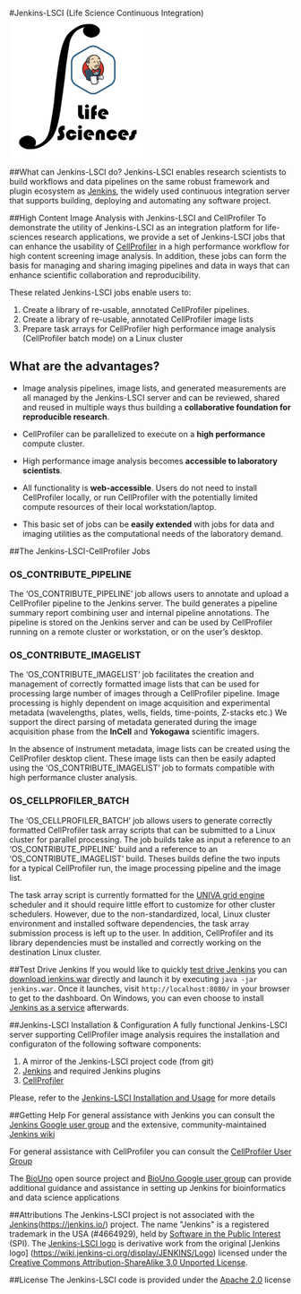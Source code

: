 #Jenkins-LSCI (Life Science Continuous Integration)
<img src="./userContent/images/Jenkins_LifeSci.png"/>

##What can Jenkins-LSCI do?
Jenkins-LSCI enables research scientists to build workflows and data pipelines on the same robust framework and plugin ecosystem as [Jenkins](https://jenkins.io/), the widely used continuous integration server that supports building, deploying and automating any software project. 

##High Content Image Analysis with Jenkins-LSCI and CellProfiler
To demonstrate the utility of Jenkins-LSCI as an integration platform for life-sciences research applications, we provide a set of Jenkins-LSCI jobs that can enhance the usability of [CellProfiler](http://cellprofiler.org) in a  high performance workflow for high content screening image analysis. In addition, these jobs can form the basis for managing and sharing imaging pipelines and data in ways that can enhance scientific collaboration and reproducibility.

These related Jenkins-LSCI jobs enable users to:

1. Create a library of re-usable, annotated CellProfiler pipelines. 
2. Create a library of re-usable, annotated  CellProfiler image lists
3. Prepare task arrays for CellProfiler high performance image analysis (CellProfiler batch mode) on a Linux cluster

## What are the advantages?
-   Image analysis pipelines, image lists, and generated measurements are all managed by the Jenkins-LSCI server and can be reviewed, shared and reused in multiple ways thus building a **collaborative foundation for reproducible research**.

-   CellProfiler can be parallelized to execute on a **high performance** compute cluster.
-   High performance image analysis becomes **accessible to laboratory scientists**.

-   All functionality is **web-accessible**. Users do not need to install CellProfiler locally, or run CellProfiler with the potentially limited compute resources of their local workstation/laptop. 
-  This basic set of jobs can be **easily extended**  with jobs for data and imaging utilities as the computational needs of the laboratory demand.

##The Jenkins-LSCI-CellProfiler Jobs

### OS\_CONTRIBUTE\_PIPELINE

The ‘OS\_CONTRIBUTE\_PIPELINE’ job allows users to annotate and upload a CellProfiler pipeline to the Jenkins server. The build generates a pipeline summary report combining user and internal pipeline annotations. The pipeline is stored on the Jenkins server and can be used by CellProfiler running on a remote cluster or workstation, or on the user’s desktop.

### OS\_CONTRIBUTE\_IMAGELIST

The ‘OS\_CONTRIBUTE\_IMAGELIST’ job facilitates the creation and management of correctly formatted image lists that can be used for processing large number of images through a CellProfiler pipeline. Image processing is highly dependent on image acquisition and experimental metadata (wavelengths, plates, wells, fields, time-points, Z-stacks etc.) We support the direct parsing of metadata generated during the image acquisition phase from the **InCell** and **Yokogawa** scientific imagers.


In the absence of instrument metadata, image lists can be created using the CellProfiler desktop client. These image lists can then be easily adapted using the ‘OS\_CONTRIBUTE\_IMAGELIST’ job to formats compatible with high performance cluster analysis.

### OS\_CELLPROFILER\_BATCH

The ‘OS\_CELLPROFILER\_BATCH’ job allows users to generate correctly formatted CellProfiler task array scripts that can be submitted to a Linux cluster for parallel processing. The job builds take as input a reference to an ‘OS\_CONTRIBUTE\_PIPELINE’ build and a reference to an ‘OS\_CONTRIBUTE\_IMAGELIST’ build. Theses builds define the two inputs for a typical CellProfiler run, the image processing pipeline and the image list.

The task array script is currently formatted for the [UNIVA grid engine](http://www.univa.com/products/) scheduler and it should require little effort to customize for other cluster schedulers. However, due to the non-standardized, local, Linux cluster environment and installed software dependencies, the task array submission process is left up to the user. In addition, CellProfiler and its library dependencies must be installed and correctly working on the destination Linux cluster.

##Test Drive Jenkins
If you would like to quickly [test drive Jenkins](https://wiki.jenkins-ci.org/display/JENKINS/Meet+Jenkins) you can [download jenkins.war](http://mirrors.jenkins-ci.org/war/latest/jenkins.war) directly and launch it by executing ```java -jar jenkins.war```.  Once it launches, visit ```http://localhost:8080/``` in your browser to get to the dashboard. On Windows, you can even choose to install [Jenkins as a service](https://wiki.jenkins-ci.org/display/JENKINS/Installing+Jenkins+as+a+Windows+service) afterwards.

##Jenkins-LSCI Installation & Configuration
A fully functional Jenkins-LSCI server supporting CellProfiler image analysis requires the installation and configuraton of the following software components:

 1. A mirror of the Jenkins-LSCI project code (from git)
 2. [Jenkins](https://jenkins.io/) and required Jenkins plugins
 3. [CellProfiler](http://cellprofiler.org)


Please, refer to the [Jenkins-LSCI Installation and Usage](./userContent/docs/installation_and_use.md) for more details

##Getting Help
For general assistance with Jenkins you can consult the [Jenkins Google user group](https://groups.google.com/forum/#!forum/jenkinsci-users) and the extensive, community-maintained [Jenkins wiki](https://wiki.jenkins-ci.org/display/JENKINS/Use+Jenkins)

For general assistance with CellProfiler you can consult the [CellProfiler User Group](http://forum.cellprofiler.org/)

The [BioUno](http://biouno.org) open source project and [BioUno Google user group](https://groups.google.com/forum/#!forum/biouno-users) can provide additional guidance and assistance in setting up Jenkins for bioinformatics and data science applications

##Attributions
The Jenkins-LSCI project is not associated with the [Jenkins](https://jenkins.io/)(https://jenkins.io/) project.
The name "Jenkins" is a registered trademark in the USA (#4664929), held by  [Software in the Public Interest](http://www.spi-inc.org/) (SPI). The [Jenkins-LSCI logo](./userContent/images/Jenkins_LifeSci.png) is derivative work from the original [Jenkins logo] (https://wiki.jenkins-ci.org/display/JENKINS/Logo) licensed under the [Creative Commons Attribution-ShareAlike 3.0 Unported License](https://creativecommons.org/licenses/by-sa/3.0/).

##License
The Jenkins-LSCI code is provided under the [Apache 2.0](http://www.apache.org/licenses/LICENSE-2.0.txt) license
